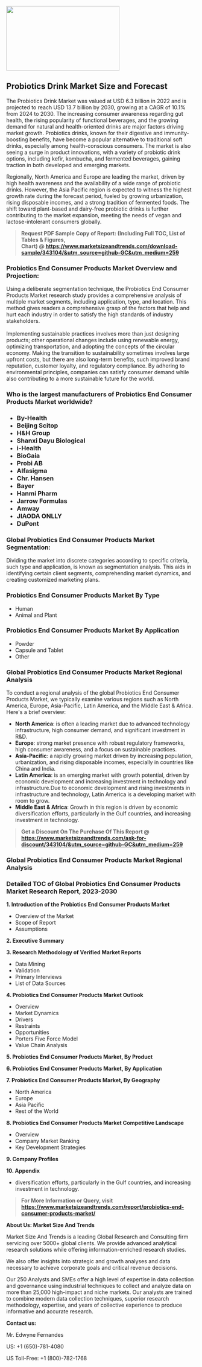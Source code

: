 <p><img class="alignnone size-medium wp-image-20088" src="https://ffe5etoiles.com/wp-content/uploads/2024/12/MST1-300x171.png" alt="" width="300" height="171" /></p><h2>Probiotics Drink Market Size and Forecast</h2><p>The Probiotics Drink Market was valued at USD 6.3 billion in 2022 and is projected to reach USD 13.7 billion by 2030, growing at a CAGR of 10.1% from 2024 to 2030. The increasing consumer awareness regarding gut health, the rising popularity of functional beverages, and the growing demand for natural and health-oriented drinks are major factors driving market growth. Probiotics drinks, known for their digestive and immunity-boosting benefits, have become a popular alternative to traditional soft drinks, especially among health-conscious consumers. The market is also seeing a surge in product innovations, with a variety of probiotic drink options, including kefir, kombucha, and fermented beverages, gaining traction in both developed and emerging markets. </p><p>Regionally, North America and Europe are leading the market, driven by high health awareness and the availability of a wide range of probiotic drinks. However, the Asia Pacific region is expected to witness the highest growth rate during the forecast period, fueled by growing urbanization, rising disposable incomes, and a strong tradition of fermented foods. The shift toward plant-based and dairy-free probiotic drinks is further contributing to the market expansion, meeting the needs of vegan and lactose-intolerant consumers globally.</p></p><blockquote id="" class=""><strong>Request PDF Sample Copy of Report: (Including Full TOC, List of Tables &amp; Figures, Chart)&nbsp;@&nbsp;<strong><a href="https://www.marketsizeandtrends.com/download-sample/343104/&utm_source=github-GC&utm_medium=259" target="_blank">https://www.marketsizeandtrends.com/download-sample/343104/&utm_source=github-GC&utm_medium=259</a></strong></strong></blockquote><h3 id="" class="">Probiotics End Consumer Products Market&nbsp;Overview and Projection:</h3><p id="" class="">Using a deliberate segmentation technique, the Probiotics End Consumer Products Market research study provides a comprehensive analysis of multiple market segments, including application, type, and location. This method gives readers a comprehensive grasp of the factors that help and hurt each industry in order to satisfy the high standards of industry stakeholders. <br /> <br />Implementing sustainable practices involves more than just designing products; other operational changes include using renewable energy, optimizing transportation, and adopting the concepts of the circular economy. Making the transition to sustainability sometimes involves large upfront costs, but there are also long-term benefits, such improved brand reputation, customer loyalty, and regulatory compliance. By adhering to environmental principles, companies can satisfy consumer demand while also contributing to a more sustainable future for the world.</p><h3 id="" class="">Who is the largest manufacturers of&nbsp;Probiotics End Consumer Products Market worldwide?</h3><h3 class=""><p><ul><li>By-Health </li><li> Beijing Scitop </li><li> H&H Group </li><li> Shanxi Dayu Biological </li><li> i-Health </li><li> BioGaia </li><li> Probi AB </li><li> Alfasigma </li><li> Chr. Hansen </li><li> Bayer </li><li> Hanmi Pharm </li><li> Jarrow Formulas </li><li> Amway </li><li> JIAODA ONLLY </li><li> DuPont</li></ul></p></h3><h3 id="" class="">Global&nbsp;Probiotics End Consumer Products Market Segmentation:</h3><p id="" class="">Dividing the market into discrete categories according to specific criteria, such type and application, is known as segmentation analysis. This aids in identifying certain client segments, comprehending market dynamics, and creating customized marketing plans.</p><h3 id="" class="">Probiotics End Consumer Products Market&nbsp;By Type</h3><p><p><ul><li>Human</li><li> Animal and Plant</p></li></ul></p></p><h3 id="" class="">Probiotics End Consumer Products Market&nbsp;By Application</h3><p class=""><p><ul><li>Powder</li><li> Capsule and Tablet</li><li> Other</li></ul></p></p><h3 id="" class="">Global Probiotics End Consumer Products Market Regional Analysis</h3><p id="" class="">To conduct a regional analysis of the global Probiotics End Consumer Products Market, we typically examine various regions such as North America, Europe, Asia-Pacific, Latin America, and the Middle East &amp; Africa. Here's a brief overview:</p><ul><li><strong>North America</strong>: is often a leading market due to advanced technology infrastructure, high consumer demand, and significant investment in R&amp;D.</li><li><strong>Europe</strong>: strong market presence with robust regulatory frameworks, high consumer awareness, and a focus on sustainable practices.</li><li><strong>Asia-Pacific</strong>: a rapidly growing market driven by increasing population, urbanization, and rising disposable incomes, especially in countries like China and India.</li><li><strong>Latin America</strong>: is an emerging market with growth potential, driven by economic development and increasing investment in technology and infrastructure.Due to economic development and rising investments in infrastructure and technology, Latin America is a developing market with room to grow.</li><li><strong>Middle East &amp; Africa</strong>: Growth in this region is driven by economic diversification efforts, particularly in the Gulf countries, and increasing investment in technology.</li></ul><blockquote id="" class=""><strong>Get a Discount On The Purchase Of This Report @ <strong><a href="https://www.marketsizeandtrends.com/ask-for-discount/343104/&utm_source=github-GC&utm_medium=259" target="_blank">https://www.marketsizeandtrends.com/ask-for-discount/343104/&utm_source=github-GC&utm_medium=259</a></strong></strong></blockquote><h3 id="" class="">Global Probiotics End Consumer Products Market Regional Analysis</h3><h3 id="" class="">Detailed TOC of Global Probiotics End Consumer Products Market Research Report, 2023-2030</h3><p id="" class=""><strong>1. Introduction of the Probiotics End Consumer Products Market</strong></p><ul><li>Overview of the Market</li><li>Scope of Report</li><li>Assumptions</li></ul><p id="" class=""><strong>2. Executive Summary</strong></p><p id="" class=""><strong>3. Research Methodology of Verified Market Reports</strong></p><ul><li>Data Mining</li><li>Validation</li><li>Primary Interviews</li><li>List of Data Sources</li></ul><p id="" class=""><strong>4. Probiotics End Consumer Products Market Outlook</strong></p><ul><li>Overview</li><li>Market Dynamics</li><li>Drivers</li><li>Restraints</li><li>Opportunities</li><li>Porters Five Force Model</li><li>Value Chain Analysis</li></ul><p id="" class=""><strong>5. Probiotics End Consumer Products Market, By Product</strong></p><p id="" class=""><strong>6. Probiotics End Consumer Products Market, By Application</strong></p><p id="" class=""><strong>7. Probiotics End Consumer Products Market, By Geography</strong></p><ul><li>North America</li><li>Europe</li><li>Asia Pacific</li><li>Rest of the World</li></ul><p id="" class=""><strong>8. Probiotics End Consumer Products Market Competitive Landscape</strong></p><ul><li>Overview</li><li>Company Market Ranking</li><li>Key Development Strategies</li></ul><p id="" class=""><strong>9. Company Profiles</strong></p><p id="" class=""><strong>10. Appendix</strong></p><ul><li>diversification efforts, particularly in the Gulf countries, and increasing investment in technology.</li></ul><blockquote id="" class=""><strong>For More Information or Query, visit <strong><strong><a href="https://www.marketsizeandtrends.com/report/probiotics-end-consumer-products-market/" target="_blank">https://www.marketsizeandtrends.com/report/probiotics-end-consumer-products-market/</a></strong></strong></strong></blockquote><p id="" class=""><strong>About Us: Market Size And Trends</strong></p><p id="" class="">Market Size And Trends is a leading Global Research and Consulting firm servicing over 5000+ global clients. We provide advanced analytical research solutions while offering information-enriched research studies.</p><p id="" class="">We also offer insights into strategic and growth analyses and data necessary to achieve corporate goals and critical revenue decisions.</p><p id="" class="">Our 250 Analysts and SMEs offer a high level of expertise in data collection and governance using industrial techniques to collect and analyze data on more than 25,000 high-impact and niche markets. Our analysts are trained to combine modern data collection techniques, superior research methodology, expertise, and years of collective experience to produce informative and accurate research.</p><p id="" class=""><strong>Contact us:</strong></p><p id="" class="">Mr. Edwyne Fernandes</p><p id="" class="">US: +1 (650)-781-4080</p><p id="" class="">US Toll-Free: +1 (800)-782-1768</p>
